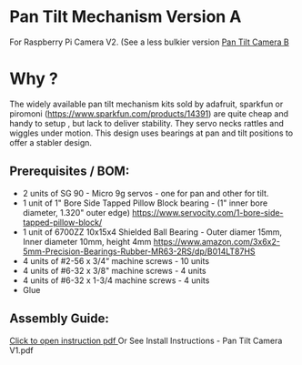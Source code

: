 # Pan Tilt Mechanism Version A
For Raspberry Pi Camera V2.
(See a less bulkier version [Pan Tilt Camera B](https://github.com/inertiarobotics/Pan-Tilt-Camera-B)

# Why ? 
The widely available pan tilt mechanism kits sold by adafruit, sparkfun or piromoni (https://www.sparkfun.com/products/14391) are quite cheap and handy to setup , but lack to deliver stability. They servo necks rattles and wiggles under motion. This design uses bearings at pan and tilt positions to offer a stabler design.

## Prerequisites / BOM:
- 2 units of SG 90 - Micro 9g servos - one for pan and other for tilt.
- 1 unit of 1" Bore Side Tapped Pillow Block bearing - (1" inner bore diameter, 1.320" outer edge)
https://www.servocity.com/1-bore-side-tapped-pillow-block/
- 1 unit of 6700ZZ 10x15x4 Shielded Ball Bearing - Outer diamer 15mm, Inner diameter 10mm, height 4mm 
https://www.amazon.com/3x6x2-5mm-Precision-Bearings-Rubber-MR63-2RS/dp/B014LT87HS
- 4 units of  #2-56 x 3/4“ machine screws - 10 units
- 4 units of #6-32 x 3/8" machine screws - 4 units
- 4 units of #6-32 x 1-3/4 machine screws - 4 units
- Glue

## Assembly Guide:
[Click to open instruction pdf ](Pan-Tilt-Camera-V1/blob/main/Install%20Instructions%20-%20Pan%20Tilt%20Camera%20V1.pdf)
Or See Install Instructions - Pan Tilt Camera V1.pdf
